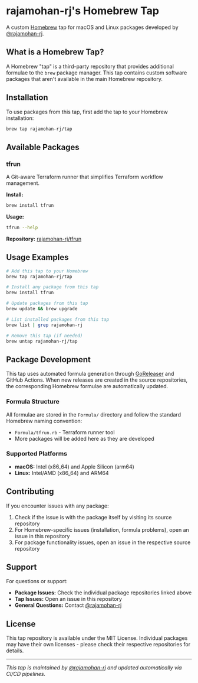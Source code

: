 # rajamohan-rj's Homebrew Tap

A custom [Homebrew](https://brew.sh/) tap for macOS and Linux packages developed by [@rajamohan-rj](https://github.com/rajamohan-rj).

## What is a Homebrew Tap?

A Homebrew "tap" is a third-party repository that provides additional formulae to the `brew` package manager. This tap contains custom software packages that aren't available in the main Homebrew repository.

## Installation

To use packages from this tap, first add the tap to your Homebrew installation:

```bash
brew tap rajamohan-rj/tap
```

## Available Packages

### tfrun

A Git-aware Terraform runner that simplifies Terraform workflow management.

**Install:**

```bash
brew install tfrun
```

**Usage:**

```bash
tfrun --help
```

**Repository:** [rajamohan-rj/tfrun](https://github.com/rajamohan-rj/tfrun)

## Usage Examples

```bash
# Add this tap to your Homebrew
brew tap rajamohan-rj/tap

# Install any package from this tap
brew install tfrun

# Update packages from this tap
brew update && brew upgrade

# List installed packages from this tap
brew list | grep rajamohan-rj

# Remove this tap (if needed)
brew untap rajamohan-rj/tap
```

## Package Development

This tap uses automated formula generation through [GoReleaser](https://goreleaser.com/) and GitHub Actions. When new releases are created in the source repositories, the corresponding Homebrew formulae are automatically updated.

### Formula Structure

All formulae are stored in the `Formula/` directory and follow the standard Homebrew naming convention:

- `Formula/tfrun.rb` - Terraform runner tool
- More packages will be added here as they are developed

### Supported Platforms

- **macOS:** Intel (x86_64) and Apple Silicon (arm64)
- **Linux:** Intel/AMD (x86_64) and ARM64

## Contributing

If you encounter issues with any package:

1. Check if the issue is with the package itself by visiting its source repository
2. For Homebrew-specific issues (installation, formula problems), open an issue in this repository
3. For package functionality issues, open an issue in the respective source repository

## Support

For questions or support:

- **Package Issues:** Check the individual package repositories linked above
- **Tap Issues:** Open an issue in this repository
- **General Questions:** Contact [@rajamohan-rj](https://github.com/rajamohan-rj)

## License

This tap repository is available under the MIT License. Individual packages may have their own licenses - please check their respective repositories for details.

---

*This tap is maintained by [@rajamohan-rj](https://github.com/rajamohan-rj) and updated automatically via CI/CD pipelines.*
